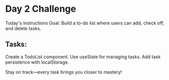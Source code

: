 # Day 2 Challenge

Today's Instructions
Goal: Build a to-do list where users can add, check off, and delete tasks.



## Tasks:

Create a TodoList component.
Use useState for managing tasks.
Add task persistence with localStorage.


Stay on track—every task brings you closer to mastery!